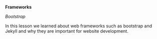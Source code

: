 **Frameworks**

_Bootstrap_

In this lesson we learned about web frameworks such as bootstrap and Jekyll and why they are important for website development.
